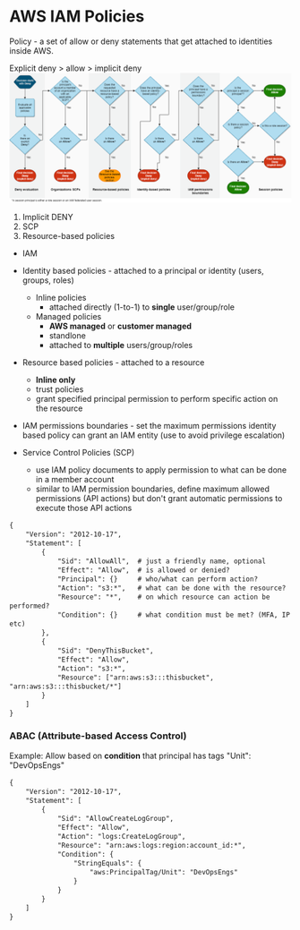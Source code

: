 # AWS IAM Policies

Policy - a set of allow or deny statements that get attached to identities inside AWS.

Explicit deny > allow > implicit deny 
![AWS Policy Evaluation Logic](../images/policy_eval.png)

1. Implicit DENY
2. SCP
3. Resource-based policies
- IAM 
- Identity based policies - attached to a principal or identity (users, groups, roles)
    - Inline policies 
        - attached directly (1-to-1) to <strong>single</strong> user/group/role
    - Managed policies
        - <strong>AWS managed</strong> or <strong>customer managed</strong>
        - standlone
        - attached to <strong>multiple</strong> users/group/roles

- Resource based policies - attached to a resource
    - <strong>Inline only</strong>
    - trust policies
    - grant specified principal permission to perform specific action on the resource

- IAM permissions boundaries - set the maximum permissions identity based policy can grant an IAM entity (use to avoid privilege escalation)

- Service Control Policies (SCP)
    - use IAM policy documents to apply permission to what can be done in a member account
    - similar to IAM permission boundaries, define maximum allowed permissions (API actions) but don't grant automatic permissions to execute those API actions

```
{
    "Version": "2012-10-17",
    "Statement": [
        {
            "Sid": "AllowAll",  # just a friendly name, optional
            "Effect": "Allow",  # is allowed or denied?
            "Principal": {}     # who/what can perform action?
            "Action": "s3:*",   # what can be done with the resource?
            "Resource": "*",    # on which resource can action be performed?
            "Condition": {}     # what condition must be met? (MFA, IP etc)
        },
        {
            "Sid": "DenyThisBucket",
            "Effect": "Allow",
            "Action": "s3:*",
            "Resource": ["arn:aws:s3:::thisbucket", "arn:aws:s3:::thisbucket/*"]
        }
    ]
}
```

### ABAC (Attribute-based Access Control)

Example: Allow based on <strong>condition</strong> that principal has tags "Unit": "DevOpsEngs"
```
{
    "Version": "2012-10-17",
    "Statement": [
        {
            "Sid": "AllowCreateLogGroup",
            "Effect": "Allow",
            "Action": "logs:CreateLogGroup",
            "Resource": "arn:aws:logs:region:account_id:*",
            "Condition": {
                "StringEquals": {
                    "aws:PrincipalTag/Unit": "DevOpsEngs"
                }
            }
        }
    ]
}
```